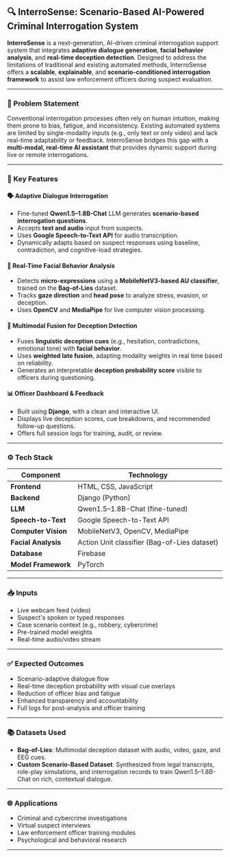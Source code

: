 ## 🔍 InterroSense: Scenario-Based AI-Powered Criminal Interrogation System

**InterroSense** is a next-generation, AI-driven criminal interrogation support system that integrates **adaptive dialogue generation**, **facial behavior analysis**, and **real-time deception detection**. Designed to address the limitations of traditional and existing automated methods, InterroSense offers a **scalable**, **explainable**, and **scenario-conditioned interrogation framework** to assist law enforcement officers during suspect evaluation.

---

### 🎯 Problem Statement

Conventional interrogation processes often rely on human intuition, making them prone to bias, fatigue, and inconsistency. Existing automated systems are limited by single-modality inputs (e.g., only text or only video) and lack real-time adaptability or feedback. InterroSense bridges this gap with a **multi-modal, real-time AI assistant** that provides dynamic support during live or remote interrogations.

---

### 🚀 Key Features

#### 🗣️ Adaptive Dialogue Interrogation

* Fine-tuned **Qwen1.5–1.8B-Chat** LLM generates **scenario-based interrogation questions**.
* Accepts **text and audio** input from suspects.
* Uses **Google Speech-to-Text API** for audio transcription.
* Dynamically adapts based on suspect responses using baseline, contradiction, and cognitive-load strategies.

#### 🎥 Real-Time Facial Behavior Analysis

* Detects **micro-expressions** using a **MobileNetV3-based AU classifier**, trained on the **Bag-of-Lies** dataset.
* Tracks **gaze direction** and **head pose** to analyze stress, evasion, or deception.
* Uses **OpenCV** and **MediaPipe** for live computer vision processing.

#### 🔀 Multimodal Fusion for Deception Detection

* Fuses **linguistic deception cues** (e.g., hesitation, contradictions, emotional tone) with **facial behavior**.
* Uses **weighted late fusion**, adapting modality weights in real time based on reliability.
* Generates an interpretable **deception probability score** visible to officers during questioning.

#### 📊 Officer Dashboard & Feedback

* Built using **Django**, with a clean and interactive UI.
* Displays live deception scores, cue breakdowns, and recommended follow-up questions.
* Offers full session logs for training, audit, or review.

---

### ⚙️ Tech Stack

| Component           | Technology                                   |
| ------------------- | -------------------------------------------- |
| **Frontend**        | HTML, CSS, JavaScript                        |
| **Backend**         | Django (Python)                              |
| **LLM**             | Qwen1.5–1.8B-Chat (fine-tuned)               |
| **Speech-to-Text**  | Google Speech-to-Text API                    |
| **Computer Vision** | MobileNetV3, OpenCV, MediaPipe               |
| **Facial Analysis** | Action Unit classifier (Bag-of-Lies dataset) |
| **Database**        | Firebase                                     |
| **Model Framework** | PyTorch                                      |

---

### 📥 Inputs

* Live webcam feed (video)
* Suspect's spoken or typed responses
* Case scenario context (e.g., robbery, cybercrime)
* Pre-trained model weights
* Real-time audio/video stream

---

### ✅ Expected Outcomes

* Scenario-adaptive dialogue flow
* Real-time deception probability with visual cue overlays
* Reduction of officer bias and fatigue
* Enhanced transparency and accountability
* Full logs for post-analysis and officer training

---

### 📚 Datasets Used

* **Bag-of-Lies**: Multimodal deception dataset with audio, video, gaze, and EEG cues.
* **Custom Scenario-Based Dataset**: Synthesized from legal transcripts, role-play simulations, and interrogation records to train Qwen1.5–1.8B-Chat on rich, contextual dialogue.

---

### 🌐 Applications

* Criminal and cybercrime investigations
* Virtual suspect interviews
* Law enforcement officer training modules
* Psychological and behavioral research

---
